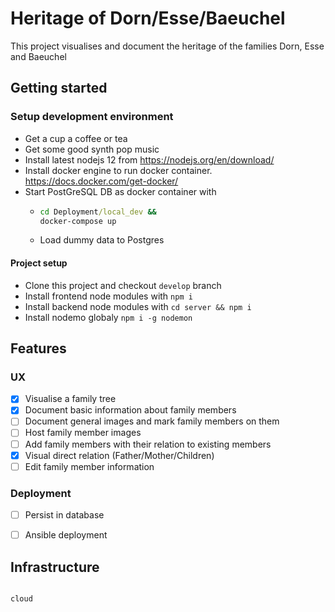 # Heritage of Dorn/Esse/Baeuchel

This project visualises and document the heritage of the families Dorn, Esse and Baeuchel 


## Getting started

### Setup development environment

 - Get a cup a coffee or tea
 - Get some good synth pop music
 - Install latest nodejs 12 from https://nodejs.org/en/download/
 - Install docker engine to run docker container. https://docs.docker.com/get-docker/
 - Start PostGreSQL DB as docker container with 
    - ```cmd
      cd Deployment/local_dev && 
      docker-compose up
      ```
    - Load dummy data to Postgres

#### Project setup
 - Clone this project and checkout `develop` branch
 - Install frontend node modules with `npm i`
 - Install backend node modules with `cd server && npm i`
 - Install nodemo globaly `npm i -g nodemon`

## Features

### UX
- [x] Visualise a family tree
- [x] Document basic information about family members
- [ ] Document general images and mark family members on them
- [ ] Host family member images
- [ ] Add family members with their relation to existing members
- [x] Visual direct relation (Father/Mother/Children)
- [ ] Edit family member information

### Deployment
- [ ] Persist in database
- [ ] Ansible deployment



## Infrastructure


```plantuml

cloud 

```